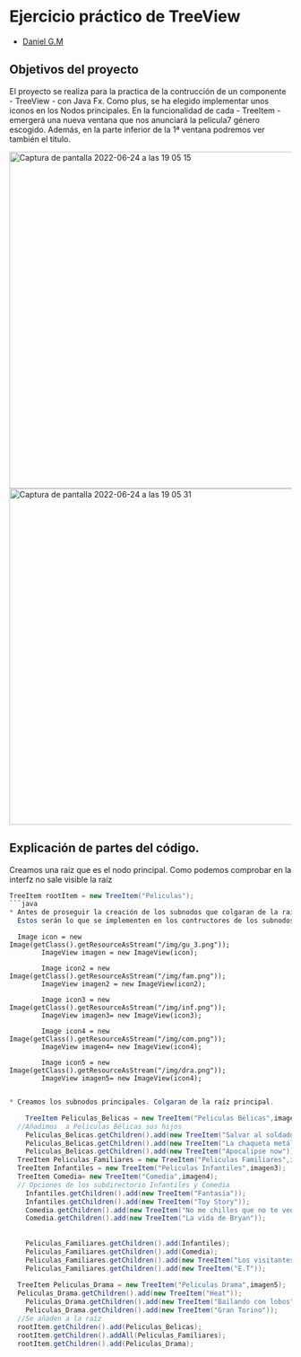 # Ejercicio práctico de TreeView 
- [Daniel G.M](https://github.com/Celot1979)
## Objetivos del proyecto
El proyecto se realiza para la practica de la contrucción de un componente - TreeView - con Java Fx. Como plus, se ha elegido implementar unos iconos en los Nodos principales.
En la funcionalidad de cada - TreeItem - emergerá una nueva ventana que nos anunciará la pelicula7 género escogido. Además, en la parte inferior de la 1ª ventana podremos ver también el titulo.


<img width="600" alt="Captura de pantalla 2022-06-24 a las 19 05 15" src="https://user-images.githubusercontent.com/67976795/175609312-11a70df2-4361-4ff0-b789-7f0257a93809.png">
<img width="599" alt="Captura de pantalla 2022-06-24 a las 19 05 31" src="https://user-images.githubusercontent.com/67976795/175609327-c384717a-bc60-450e-9b09-4831c2b9a01c.png">

## Explicación de partes del código.
Creamos una raíz que es el nodo principal.
Como podemos comprobar en la interfz no sale
visible la raíz
```java
TreeItem rootItem = new TreeItem("Peliculas");
```java
* Antes de proseguir la creación de los subnodos que colgaran de la raíz principal, crearemos los objetos de imagen.
  Estos serán lo que se implementen en los contructores de los subnodos principales (hijos).
```
      Image icon = new Image(getClass().getResourceAsStream("/img/gu_3.png"));
			ImageView imagen = new ImageView(icon);
			
			Image icon2 = new Image(getClass().getResourceAsStream("/img/fam.png"));
			ImageView imagen2 = new ImageView(icon2);
			
			Image icon3 = new Image(getClass().getResourceAsStream("/img/inf.png"));
			ImageView imagen3= new ImageView(icon3);
			
			Image icon4 = new Image(getClass().getResourceAsStream("/img/com.png"));
			ImageView imagen4= new ImageView(icon4);
			
			Image icon5 = new Image(getClass().getResourceAsStream("/img/dra.png"));
			ImageView imagen5= new ImageView(icon4);
```java

* Creamos los subnodos principales. Colgaran de la raíz principal.

	TreeItem Peliculas_Belicas = new TreeItem("Peliculas Bélicas",imagen);
  //Añadimos  a Peliculas Bélicas sus hijos
	Peliculas_Belicas.getChildren().add(new TreeItem("Salvar al soldado Ryan"));
	Peliculas_Belicas.getChildren().add(new TreeItem("La chaqueta metálica"));
	Peliculas_Belicas.getChildren().add(new TreeItem("Apocalipse now"));
  TreeItem Peliculas_Familiares = new TreeItem("Peliculas Familiares",imagen2);
  TreeItem Infantiles = new TreeItem("Peliculas Infantiles",imagen3);
  TreeItem Comedia= new TreeItem("Comedia",imagen4);
  // Opciones de los subdirectorio Infantiles y Comedia
	Infantiles.getChildren().add(new TreeItem("Fantasia"));
	Infantiles.getChildren().add(new TreeItem("Toy Story"));
	Comedia.getChildren().add(new TreeItem("No me chilles que no te veo"));
	Comedia.getChildren().add(new TreeItem("La vida de Bryan"));
			
			
	Peliculas_Familiares.getChildren().add(Infantiles);
	Peliculas_Familiares.getChildren().add(Comedia);
	Peliculas_Familiares.getChildren().add(new TreeItem("Los visitantes"));
	Peliculas_Familiares.getChildren().add(new TreeItem("E.T"));
			
  TreeItem Peliculas_Drama = new TreeItem("Peliculas Drama",imagen5);
  Peliculas_Drama.getChildren().add(new TreeItem("Heat"));
	Peliculas_Drama.getChildren().add(new TreeItem("Bailando con lobos"));
	Peliculas_Drama.getChildren().add(new TreeItem("Gran Torino"));
  //Se añaden a la raíz
  rootItem.getChildren().add(Peliculas_Belicas);
  rootItem.getChildren().addAll(Peliculas_Familiares);
  rootItem.getChildren().add(Peliculas_Drama);

```
